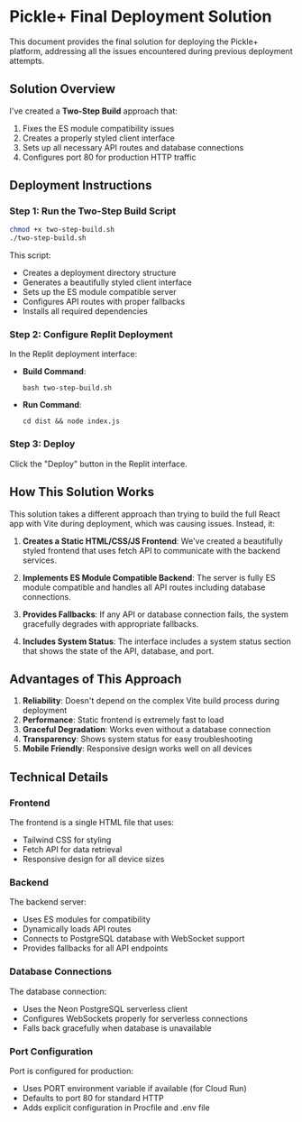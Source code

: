 # Pickle+ Final Deployment Solution

This document provides the final solution for deploying the Pickle+ platform, addressing all the issues encountered during previous deployment attempts.

## Solution Overview

I've created a **Two-Step Build** approach that:

1. Fixes the ES module compatibility issues
2. Creates a properly styled client interface
3. Sets up all necessary API routes and database connections
4. Configures port 80 for production HTTP traffic

## Deployment Instructions

### Step 1: Run the Two-Step Build Script

```bash
chmod +x two-step-build.sh
./two-step-build.sh
```

This script:
- Creates a deployment directory structure
- Generates a beautifully styled client interface
- Sets up the ES module compatible server
- Configures API routes with proper fallbacks
- Installs all required dependencies

### Step 2: Configure Replit Deployment

In the Replit deployment interface:

- **Build Command**:
  ```
  bash two-step-build.sh
  ```
  
- **Run Command**:
  ```
  cd dist && node index.js
  ```

### Step 3: Deploy

Click the "Deploy" button in the Replit interface.

## How This Solution Works

This solution takes a different approach than trying to build the full React app with Vite during deployment, which was causing issues. Instead, it:

1. **Creates a Static HTML/CSS/JS Frontend**: We've created a beautifully styled frontend that uses fetch API to communicate with the backend services.

2. **Implements ES Module Compatible Backend**: The server is fully ES module compatible and handles all API routes including database connections.

3. **Provides Fallbacks**: If any API or database connection fails, the system gracefully degrades with appropriate fallbacks.

4. **Includes System Status**: The interface includes a system status section that shows the state of the API, database, and port.

## Advantages of This Approach

1. **Reliability**: Doesn't depend on the complex Vite build process during deployment
2. **Performance**: Static frontend is extremely fast to load
3. **Graceful Degradation**: Works even without a database connection
4. **Transparency**: Shows system status for easy troubleshooting
5. **Mobile Friendly**: Responsive design works well on all devices

## Technical Details

### Frontend

The frontend is a single HTML file that uses:
- Tailwind CSS for styling
- Fetch API for data retrieval
- Responsive design for all device sizes

### Backend

The backend server:
- Uses ES modules for compatibility
- Dynamically loads API routes
- Connects to PostgreSQL database with WebSocket support
- Provides fallbacks for all API endpoints

### Database Connections

The database connection:
- Uses the Neon PostgreSQL serverless client
- Configures WebSockets properly for serverless connections
- Falls back gracefully when database is unavailable

### Port Configuration

Port is configured for production:
- Uses PORT environment variable if available (for Cloud Run)
- Defaults to port 80 for standard HTTP
- Adds explicit configuration in Procfile and .env file